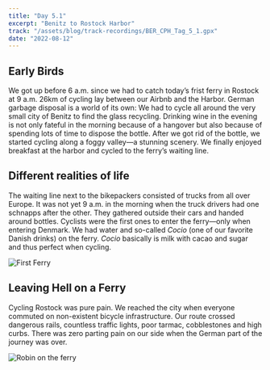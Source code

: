```yaml
---
title: "Day 5.1"
excerpt: "Benitz to Rostock Harbor"
track: "/assets/blog/track-recordings/BER_CPH_Tag_5_1.gpx"
date: "2022-08-12"
---
```


## Early Birds

We got up before 6 a.m. since we had to catch today’s frist ferry in Rostock at 9 a.m. 26km of cycling lay between our Airbnb and the Harbor. German garbage disposal is a world of its own: We had to cycle all around the very small city of Benitz to find the glass recycling. Drinking wine in the evening is not only fateful in the morning because of a hangover but also because of spending lots of time to dispose the bottle. After we got rid of the bottle, we started cycling along a foggy valley—a stunning scenery. We finally enjoyed breakfast at the harbor and cycled to the ferry’s waiting line. 

## Different realities of life

The waiting line next to the bikepackers consisted of trucks from all over Europe. It was not yet 9 a.m. in the morning when the truck drivers had one schnapps after the other. They gathered outside their cars and handed around bottles. 
Cyclists were the first ones to enter the ferry—only when entering Denmark. We had water and so-called *Cocio* (one of our favorite Danish drinks) on the ferry. *Cocio* basically is milk with cacao and sugar and thus perfect when cycling. 

![First Ferry]($BASEPATH/assets/blog/images/day5.1_first-ferry.jpg)

## Leaving Hell on a Ferry

Cycling Rostock was pure pain. We reached the city when everyone commuted on non-existent bicycle infrastructure. Our route crossed dangerous rails, countless traffic lights, poor tarmac, cobblestones and high curbs. There was zero parting pain on our side when the German part of the journey was over.

![Robin on the ferry]($BASEPATH/assets/blog/images/day5.1_first-ferry-Robin.jpg)
